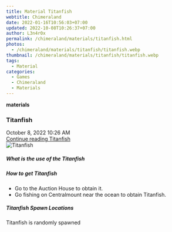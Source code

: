 ```yaml
---
title: Material Titanfish
webtitle: Chimeraland
date: 2022-01-16T10:56:03+07:00
updated: 2022-10-08T10:26:37+07:00
author: L3n4r0x
permalink: /chimeraland/materials/titanfish.html
photos:
  - /chimeraland/materials/titanfish/titanfish.webp
thumbnail: /chimeraland/materials/titanfish/titanfish.webp
tags:
  - Material
categories:
  - Games
  - Chimeraland
  - Materials
---
```


<section id="bootstrap-wrapper">
  <link
    rel="stylesheet"
    href="https://cdn.statically.io/gh/dimaslanjaka/Web-Manajemen/40ac3225/css/bootstrap-4.5-wrapper.css"
  />
  <div
    class="row g-0 border rounded overflow-hidden flex-md-row mb-4 shadow-sm position-relative"
  >
    <div class="col p-4 d-flex flex-column position-static">
      <strong class="d-inline-block mb-2 text-success">materials</strong>
      <h3 class="mb-0">Titanfish</h3>
      <div class="mb-1 text-muted">October 8, 2022 10:26 AM</div>
      <a
        href="/chimeraland/materials/titanfish.html"
        class="stretched-link d-none"
        >Continue reading Titanfish</a
      >
    </div>
    <div class="col-auto d-none d-lg-block">
      <img
        src="/chimeraland/materials/titanfish/titanfish.webp"
        alt="Titanfish"
      />
    </div>
  </div>
  <div class="row">
    <div class="col-lg-6 col-12 mb-2">
      <div class="card">
        <div class="card-body">
          <h5 class="card-title">What is the use of the Titanfish</h5>
          <div class="card-text"><ul></ul></div>
        </div>
      </div>
    </div>
    <div class="col-lg-6 col-12 mb-2">
      <div class="card">
        <div class="card-body">
          <h5 class="card-title">How to get Titanfish</h5>
          <div class="card-text">
            <ul>
              <li>Go to the Auction House to obtain it.</li>
              <li>
                Go fishing on Centralmount near the ocean to obtain Titanfish.
              </li>
            </ul>
          </div>
        </div>
      </div>
    </div>
    <div class="col-12 mb-2">
      <h5>Titanfish Spawn Locations</h5>
      <p>Titanfish is randomly spawned</p>
    </div>
  </div>
</section>